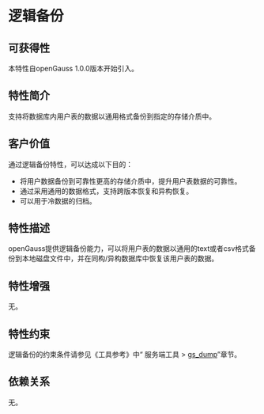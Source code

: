 # 逻辑备份<a name="ZH-CN_TOPIC_0000001088726280"></a>

## 可获得性<a name="section56086982"></a>

本特性自openGauss 1.0.0版本开始引入。

## 特性简介<a name="section35020791"></a>

支持将数据库内用户表的数据以通用格式备份到指定的存储介质中。

## 客户价值<a name="section46751668"></a>

通过逻辑备份特性，可以达成以下目的：

-   将用户数据备份到可靠性更高的存储介质中，提升用户表数据的可靠性。
-   通过采用通用的数据格式，支持跨版本恢复和异构恢复。
-   可以用于冷数据的归档。

## 特性描述<a name="section18111828"></a>

openGauss提供逻辑备份能力，可以将用户表的数据以通用的text或者csv格式备份到本地磁盘文件中，并在同构/异构数据库中恢复该用户表的数据。

## 特性增强<a name="section28788730"></a>

无。

## 特性约束<a name="section06531946143616"></a>

逻辑备份的约束条件请参见《工具参考》中“ 服务端工具 \> [gs\_dump](../Toolreference/gs_dump.md)”章节。

## 依赖关系<a name="section57771982"></a>

无。


